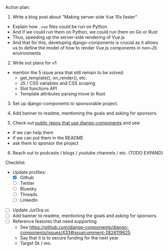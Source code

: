 Action plan:

1. Write a blog post about "Making server-side Vue 10x faster"

- Explain how `.vue` files could be run on Python
- And if we could run them on Python, we could run them on Go or Rust
- Thus, speeding up the server-side rendering of Vue.js
- And that for this, developing django-components is crucial as it allows us to
  define the model of how to render Vue.js components in non-JS environments

2. Write out plans for v1:

- mention the 5 issue area that still remain to be solved:
  - get_template(), on_render(), etc.
  - JS / CSS variables and CSS scoping
  - Slot functions API
  - Template attributes parsing move to Rust

3. Set up django-components to sponsorable project.

4. Add banner to readme, mentioning the goals and asking for sponsors.

5. Check out [public repos that use django-components](https://github.com/search?q=%22django_components%22&type=repositories) and see:

- if we can help them
- if we can put them in the README
- ask them to sponsor the project

6. Reach out to podcasts / blogs / youtube channels / etc. (TODO EXPAND)


Checklist:

- Update profiles:
  - [X] Github
  - [ ] Twitter
  - [ ] Bluesky
  - [ ] Threads
  - [ ] LinkedIn
- [ ] Update JurOra.vc
- [ ] Add banner to readme, mentioning the goals and asking for sponsors.
- [ ] Reference features that need supporting
   - See https://github.com/django-components/django-components/issues/433#issuecomment-2824119625
   - Say that it is to secure funding for the next year
   - Target 5k / mo.
